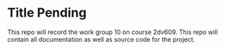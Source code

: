 # Title Pending

This repo will record the work group 10 on course 2dv609. This repo will contain all documentation as well as source code for the project.

